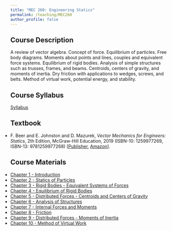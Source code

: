 ```yaml
---
title: "MEC 260: Engineering Statics"
permalink: /teaching/MEC260
author_profile: false
---
```


## Course Description
A review of vector algebra. Concept of force. Equilibrium of particles. Free body diagrams. Moments about points and lines, couples and equivalent force systems. Equilibrium of rigid bodies. Analysis of simple structures such as trusses, frames, and beams. Centroids, centers of gravity, and moments of inertia. Dry friction with applications to wedges, screws, and belts. Method of virtual work, potential energy, and stability.

## Course Syllabus
[Syllabus](https://aminfakhari.github.io/_pages/teaching/MEC260/MEC260_Syllabus_Fall2024.pdf)

## Textbook
<ul style="margin-left: 0; padding-left: 0; list-style-type: disc;">
    <li>
        F. Beer and E. Johnston and D. Mazurek, <i>Vector Mechanics for Engineers: Statics</i>, 2th Edition, McGraw-Hill Education, 2019 (ISBN-10: 1259977269, ISBN-13: 9781259977268)
        [<a href="https://www.mheducation.com/highered/product/vector-mechanics-engineers-statics-beer-johnston/M9781259977268.html" target="_blank"><u>Publisher</u></a>,
        <a href="https://www.amazon.com/Vector-Mechanics-Engineers-Ferdinand-Beer/dp/1259977269" target="_blank"><u>Amazon</u></a>].
    </li>
</ul>

## Course Materials
<ul style="margin-left: 0; padding-left: 0; list-style-type: disc;">
    <li><a href="https://aminfakhari.github.io/_pages/teaching/MEC260/Chapter_1_-_Introduction.pdf">Chapter 1 - Introduction</a></li>
    <li><a href="https://aminfakhari.github.io/_pages/teaching/MEC260/Chapter_2_-_Statics_of_Particles.pdf">Chapter 2 - Statics of Particles</a></li>
    <li><a href="https://aminfakhari.github.io/_pages/teaching/MEC260/Chapter_3_-_Rigid_Bodies_-_Equivalent_Systems_of_Forces.pdf">Chapter 3 - Rigid Bodies - Equivalent Systems of Forces</a></li>
    <li><a href="https://aminfakhari.github.io/_pages/teaching/MEC260/Chapter_4_-_Equilibrium_of_Rigid_Bodies.pdf">Chapter 4 - Equilibrium of Rigid Bodies</a></li>
    <li><a href="https://aminfakhari.github.io/_pages/teaching/MEC260/Chapter_5_-_Distributed_Forces_-_Centroids_and_Centers_of_Gravity.pdf">Chapter 5 - Distributed Forces - Centroids and Centers of Gravity</a></li>
    <li><a href="https://aminfakhari.github.io/_pages/teaching/MEC260/Chapter_6_-_Analysis_of_Structures.pdf">Chapter 6 - Analysis of Structures</a></li>
    <li><a href="https://aminfakhari.github.io/_pages/teaching/MEC260/Chapter_7_-_Internal_Forces_and_Moments.pdf">Chapter 7 - Internal Forces and Moments</a></li>
	<li><a href="https://aminfakhari.github.io/_pages/teaching/MEC260/Chapter_8_-_Friction.pdf">Chapter 8 - Friction</a></li>
    <li><a href="https://aminfakhari.github.io/_pages/teaching/MEC260/Chapter_9_-_Distributed_Forces_-_Moments_of_Inertia.pdf">Chapter 9 - Distributed Forces - Moments of Inertia</a></li>
	<li><a href="https://aminfakhari.github.io/_pages/teaching/MEC260/Chapter_10_-_Method_of_Virtual_Work.pdf">Chapter 10 - Method of Virtual Work</a></li>
</ul>